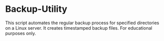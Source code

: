 # Backup-Utility
This script  automates the regular backup process for specified directories on a Linux server. It creates timestamped backup files. For educational purposes only.
